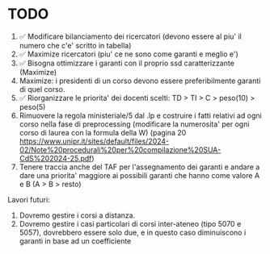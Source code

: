# TODO

1. ✅ Modificare bilanciamento dei ricercatori (devono essere al piu' il numero che c'e' scritto in tabella)
2. ✅ Maximize ricercatori (piu' ce ne sono come garanti e meglio e')
3. ✅ Bisogna ottimizzare i garanti con il proprio ssd caratterizzante (Maximize)
4. Maximize: i presidenti di un corso devono essere preferibilmente garanti di quel corso.
5. ✅ Riorganizzare le priorita' dei docenti scelti: TD > TI > C > peso(10) > peso(5)
6. Rimuovere la regola ministeriale/5 dal .lp e costruire i fatti relativi ad ogni corso nella fase di preprocessing (modificare la numerosita' per ogni corso di laurea con la formula della W) (pagina 20 https://www.unipr.it/sites/default/files/2024-02/Note%20procedurali%20per%20compilazione%20SUA-CdS%202024-25.pdf)
7. Tenere traccia anche del TAF per l'assegnamento dei garanti e andare a dare una priorita' maggiore ai possibili garanti che hanno come valore A e B (A > B > resto)

Lavori futuri:
1. Dovremo gestire i corsi a distanza.
2. Dovremo gestire i casi particolari di corsi inter-ateneo (tipo 5070 e 5057), dovrebbero essere solo due, e in questo caso diminuiscono i garanti in base ad un coefficiente

